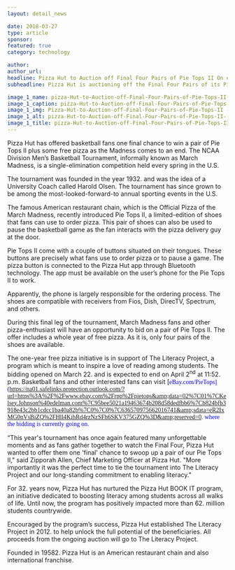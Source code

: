 ```yaml
---
layout: detail_news

date: 2018-03-27
type: article
sponsor:
featured: true
category: technology        

author:  
author_url: 
headline: Pizza Hut to Auction off Final Four Pairs of Pie Tops II On eBay Charity 
subheadline: Pizza Hut is auctioning off the Final Four Pairs of its Pie Top II Sneakers on eBay Charity, with all Proceeds Benefiting The Literacy Project

image_1_name: pizza-Hut-to-Auction-off-Final-Four-Pairs-of-Pie-Tops-II--79815
image_1_caption: pizza-Hut-to-Auction-off-Final-Four-Pairs-of-Pie-Tops-II--79815
image_1_img: Pizza-Hut-to-Auction-off-Final-Four-Pairs-of-Pie-Tops-II -79815.jpg
image_1_alt: pizza-Hut-to-Auction-off-Final-Four-Pairs-of-Pie-Tops-II--79815
image_1_title: pizza-Hut-to-Auction-off-Final-Four-Pairs-of-Pie-Tops-II--79815
---
```

	
Pizza Hut has offered basketball fans one final chance to win a pair of Pie Tops II plus some free pizza as the Madness comes to an end. The NCAA Division Men&rsquo;s Basketball Tournament, informally known as March Madness, is a single-elimination competition held every spring in the U.S. 

<!--more-->The tournament was founded in the year 1932. and was the idea of a University Coach called Harold Olsen. The tournament has since grown to be among the most-looked-forward-to annual sporting events in the U.S. 

The famous American restaurant chain, which is the Official Pizza of the March Madness, recently introduced Pie Tops II, a limited-edition of shoes that fans can use to order pizza. This pair of shoes can also be used to pause the basketball game as the fan interacts with the pizza delivery guy at the door. 

Pie Tops II come with a couple of buttons situated on their tongues. These buttons are precisely what fans use to order pizza or to pause a game. The pizza button is connected to the Pizza Hut app through Bluetooth technology. The app must be available on the user&rsquo;s phone for the Pie Tops II to work.

Apparently, the phone is largely responsible for the ordering process. The shoes are compatible with receivers from Fios, Dish, DirecTV, Spectrum, and others.

During this final leg of the tournament, March Madness fans and other pizza-enthusiast will have an opportunity to bid on a pair of Pie Tops II. The offer includes a whole year of free pizza. As it is, only four pairs of the shoes are available.

The one-year free pizza initiative is in support of The Literacy Project, a program which is meant to inspire a love of reading among students. The bidding opened on March 22. and is expected to end on April 2<sup>nd</sup> at 11:52. p.m. Basketball fans and other interested fans can visit&nbsp;[<span style="color: #0000ff; font-family: Calibri;">eBay.com/PieTops](https://na01.safelinks.protection.outlook.com/?url=https%3A%2F%2Fwww.ebay.com%2Frpp%2Fpietops&amp;data=02%7C01%7CKelsey.Johnson%40edelman.com%7C95bee5021a19463674b208d58dedfbb6%7Cb824bfb3918e43c2bb1cdcc1ba40a82b%7C0%7C0%7C636570975662016741&amp;sdata=eR2IxMG0nVsBiZQ%2FHll4KihRd4rzNzSFh6SKV375GZQ%3D&amp;reserved=0. where the bidding is currently going on.</span>

&ldquo;This year's tournament has once again featured many unforgettable moments and as fans gather together to watch the Final Four, Pizza Hut wanted to offer them one 'final' chance to swoop up a pair of our Pie Tops II," said Zipporah Allen, Chief Marketing Officer at Pizza Hut. "More importantly it was the perfect time to tie the tournament into The Literacy Project and our long-standing commitment to enabling literacy."

For 32. years now, Pizza Hut has nurtured the Pizza Hut BOOK IT program, an initiative dedicated to boosting literacy among students across all walks of life. Until now, the program has positively impacted more than 62. million students countrywide. 

Encouraged by the program&rsquo;s success, Pizza Hut established The Literacy Project in 2012. to help unlock the full potential of the beneficiaries. All proceeds from the ongoing auction will go to The Literacy Project.

Founded in 19582. Pizza Hut is an American restaurant chain and also international franchise.